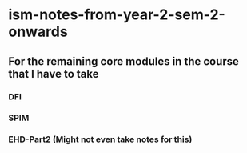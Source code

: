 # ism-notes-from-year-2-sem-2-onwards  


## For the remaining core modules in the course that I have to take  

### DFI  

### SPIM  

### EHD-Part2 (Might not even take notes for this)  

### 